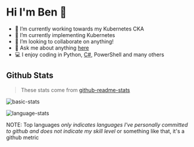 # Hi I'm Ben 👋

- 🔭 I’m currently working towards my Kubernetes CKA
- 🌱 I’m currently implementing Kubernetes
- 👯 I’m looking to collaborate on anything!
- 💬 Ask me about anything [here](https://github.com/ukbendavies/ukbendavies/issues)
- 💻 I enjoy coding in Python, [C#](https://docs.microsoft.com/en-us/dotnet/csharp), PowerShell and many others

## Github Stats

> These stats come from [github-readme-stats](https://github.com/anuraghazra/github-readme-stats)

![basic-stats](https://github-readme-stats.vercel.app/api?username=ukbendavies&hide_border=true&show_icons=true&count_private=true&include_all_commits=true&bg_color=0D1117&icon_color=58A6FF&text_color=8B949E&title_color=ffffff)

![language-stats](https://github-readme-stats.vercel.app/api/top-langs?username=ukbendavies&hide_border=true&langs_count=10&layout=compact&count_private=true&bg_color=0D1117&icon_color=58A6FF&text_color=8B949E&title_color=ffffff)

NOTE: Top languages *only indicates languages I've personally committed to github and does not indicate my skill level* or something like that, it's a github metric
